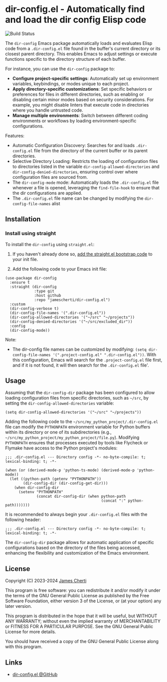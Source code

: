 # dir-config.el - Automatically find and load the dir config Elisp code
![Build Status](https://github.com/jamescherti/dir-config.el/actions/workflows/ci.yml/badge.svg)

The `dir-config` Emacs package automatically loads and evaluates Elisp code from a `.dir-config.el` file found in the buffer's current directory or its closest parent directory. This enables Emacs to adjust settings or execute functions specific to the directory structure of each buffer.

For instance, you can use the `dir-config` package to:
- **Configure project-specific settings**: Automatically set up environment variables, keybindings, or modes unique to each project.
- **Apply directory-specific customizations**: Set specific behaviors or preferences for files in different directories, such as enabling or disabling certain minor modes based on security considerations. For example, you might disable linters that execute code in directories where you handle untrusted code.
- **Manage multiple environments**: Switch between different coding environments or workflows by loading environment-specific configurations.

Features:
- Automatic Configuration Discovery: Searches for and loads `.dir-config.el` file from the directory of the current buffer or its parent directories.
- Selective Directory Loading: Restricts the loading of configuration files to directories listed in the variable `dir-config-allowed-directories` and `dir-config-denied-directories`, ensuring control over where configuration files are sourced from.
- The `dir-config-mode` mode: Automatically loads the `.dir-config.el` file whenever a file is opened, leveraging the `find-file-hook` to ensure that the dir configurations are applied.
- The `.dir-config.el` file name can be changed by modifying the `dir-config-file-names` alist

## Installation

### Install using straight

To install the `dir-config` using `straight.el`:

1. If you haven't already done so, [add the straight.el bootstrap code](https://github.com/radian-software/straight.el?tab=readme-ov-file#getting-started) to your init file.

2. Add the following code to your Emacs init file:
``` emacs-lisp
(use-package dir-config
  :ensure t
  :straight (dir-config
             :type git
             :host github
             :repo "jamescherti/dir-config.el")
  :custom
  (dir-config-verbose t)
  (dir-config-file-names '(".dir-config.el"))
  (dir-config-allowed-directories '("~/src" "~/projects"))
  (dir-config-denied-directories '("~/src/excluded_dir"))
  :config
  (dir-config-mode))
```

Note:
- The dir-config file names can be customized by modifying: ```(setq dir-config-file-names '(".project-config.el" ".dir-config.el"))```. With this configuration, Emacs will search for the `.project-config.el` file first, and if it is not found, it will then search for the `.dir-config.el` file'.

## Usage

Assuming that the `dir-config-dir` package has been configured to allow loading configuration files from specific directories, such as `~/src`, by setting the `dir-config-allowed-directories` variable:
``` emacs-lisp
(setq dir-config-allowed-directories '("~/src" "~/projects"))
```

Adding the following code to the `~/src/my_python_project/.dir-config.el` file can modify the `PYTHONPATH` environment variable for Python buffers within its directory or one of its subdirectories (e.g., `~/src/my_python_project/my_python_project/file.py`). Modifying `PYTHONPATH` ensures that processes executed by tools like Flycheck or Flymake have access to the Python project's modules:
``` emacs-lisp
;;; .dir-config.el --- Directory config -*- no-byte-compile: t; lexical-binding: t; -*-

(when (or (derived-mode-p 'python-ts-mode) (derived-mode-p 'python-mode))
  (let ((python-path (getenv "PYTHONPATH"))
        (dir-config-dir (dir-config-get-dir)))
    (when dir-config-dir
      (setenv "PYTHONPATH"
              (concat dir-config-dir (when python-path
                                           (concat ":" python-path)))))))
```

It is recommended to always begin your `.dir-config.el` files with the following header:
```
;;; .dir-config.el --- Directory config -*- no-byte-compile: t; lexical-binding: t; -*-
```

The `dir-config-dir` package allows for automatic application of specific configurations based on the directory of the files being accessed, enhancing the flexibility and customization of the Emacs environment.

## License

Copyright (C) 2023-2024 [James Cherti](https://www.jamescherti.com)

This program is free software: you can redistribute it and/or modify it under the terms of the GNU General Public License as published by the Free Software Foundation, either version 3 of the License, or (at your option) any later version.

This program is distributed in the hope that it will be useful, but WITHOUT ANY WARRANTY; without even the implied warranty of MERCHANTABILITY or FITNESS FOR A PARTICULAR PURPOSE. See the GNU General Public License for more details.

You should have received a copy of the GNU General Public License along with this program.

## Links

- [dir-config.el @GitHub](https://github.com/jamescherti/dir-config.el)
